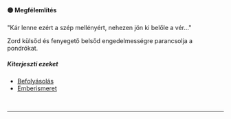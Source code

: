 #### 🟡 Megfélemlítés

"Kár lenne ezért a szép mellényért, nehezen jön ki belőle a vér..."

Zord külsőd és fenyegető belsőd engedelmességre parancsolja a pondrókat.

##### Kiterjeszti ezeket

- [Befolyásolás](../kepzettsegek.vilagi/befolyasolas.md)
- [Emberismeret](../kepzettsegek.vilagi/emberismeret.md)

<br />

---
